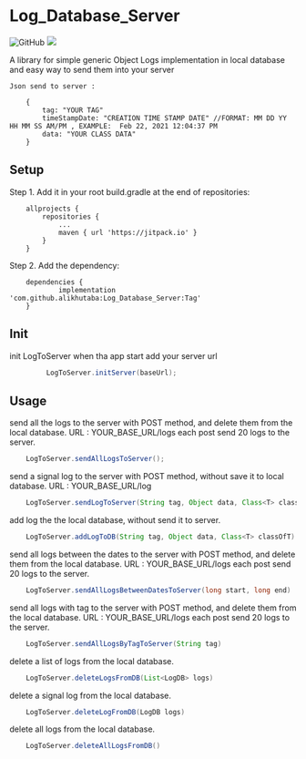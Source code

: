 #  Log_Database_Server



![GitHub](https://img.shields.io/github/license/alikhutaba/Android-shape-image-button)
[![](https://jitpack.io/v/alikhutaba/Log_Database_Server.svg)](https://jitpack.io/#alikhutaba/Log_Database_Server)



A library for simple generic Object Logs implementation in local database and easy way to send them into your server 



```
Json send to server : 

	{
		tag: "YOUR TAG"
		timeStampDate: "CREATION TIME STAMP DATE" //FORMAT: MM DD YY HH MM SS AM/PM , EXAMPLE:  Feb 22, 2021 12:04:37 PM
		data: "YOUR CLASS DATA"
	}
```
## Setup
Step 1. Add it in your root build.gradle at the end of repositories:
```
	allprojects {
		repositories {
			...
			maven { url 'https://jitpack.io' }
		}
	}
```

Step 2. Add the dependency:

```
	dependencies {
	        implementation 'com.github.alikhutaba:Log_Database_Server:Tag'
	}
```


## Init

init LogToServer when tha app start add your server url
```java
         LogToServer.initServer(baseUrl);
```


## Usage

send all the logs to the server with POST method, and delete them from the local database.
URL : YOUR_BASE_URL/logs
each post send 20 logs to the server.
```java
	LogToServer.sendAllLogsToServer();
```


send a signal log to the server with POST method, without save it to local database.
URL : YOUR_BASE_URL/log
```java
	LogToServer.sendLogToServer(String tag, Object data, Class<T> classOfT);
```


add log the the local database, without send it to server.
```java
	LogToServer.addLogToDB(String tag, Object data, Class<T> classOfT)
```



send all logs between the dates to the server with POST method, and delete them from the local database.
URL : YOUR_BASE_URL/logs
each post send 20 logs to the server.
```java
	LogToServer.sendAllLogsBetweenDatesToServer(long start, long end)
```


send all logs with tag to the server with POST method, and delete them from the local database.
URL : YOUR_BASE_URL/logs
each post send 20 logs to the server.
```java
	LogToServer.sendAllLogsByTagToServer(String tag)
```





delete a list of logs from the local database.
```java
	LogToServer.deleteLogsFromDB(List<LogDB> logs)
```


delete a signal log from the local database.
```java
	LogToServer.deleteLogFromDB(LogDB logs)
```


delete all logs from the local database.
```java
	LogToServer.deleteAllLogsFromDB()
```


